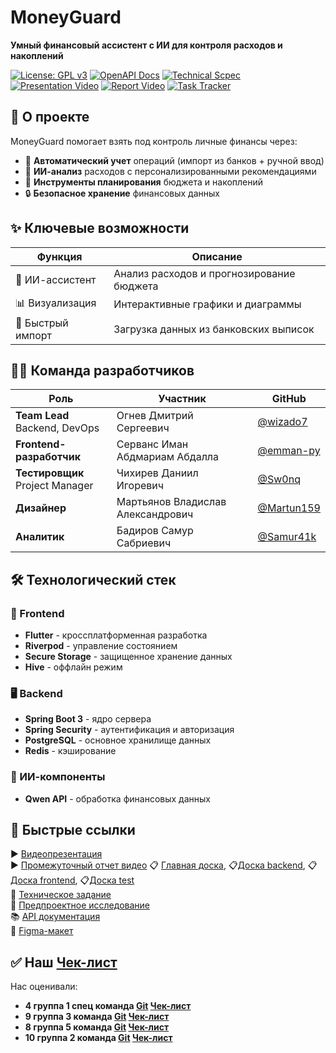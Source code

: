 # MoneyGuard

**Умный финансовый ассистент с ИИ для контроля расходов и накоплений**  

[![License: GPL v3](https://img.shields.io/badge/License-GPLv3-blue.svg)](https://www.gnu.org/licenses/gpl-3.0) 
[![OpenAPI Docs](https://img.shields.io/badge/API_Docs-ReDoc-blue)](https://redocly.github.io/redoc/?url=https://raw.githubusercontent.com/wizado7/MoneyGuard/main/Documentation/api/openapi.yaml)
[![Technical Scpec](https://img.shields.io/badge/Technical_Specifications-PDF-blue)](https://github.com/wizado7/MoneyGuard/blob/main/Documentation/tz/TZ.pdf)
[![Presentation Video](https://img.shields.io/badge/YouTube-Video_Presentation-red?logo=youtube)](https://youtu.be/J_SbZfkjXYc)
[![Report Video](https://img.shields.io/badge/YouTube-Video_Report-red?logo=youtube)](https://youtu.be/Qyp5iFMgo_g)
[![Task Tracker](https://img.shields.io/badge/Weeek-Task_Tracker-blue?logo=trello)](https://app.weeek.net/ws/765643/shared/board/pCvCZlCfqLW0pM9d78EEVriCExHBJETf)

## 📌 О проекте

MoneyGuard помогает взять под контроль личные финансы через:
- 📝 **Автоматический учет** операций (импорт из банков + ручной ввод)
- 🧠 **ИИ-анализ** расходов с персонализированными рекомендациями
- 🎯 **Инструменты планирования** бюджета и накоплений
- 🔒 **Безопасное хранение** финансовых данных

## ✨ Ключевые возможности
| Функция | Описание |
|---------|----------|
| 🤖 ИИ-ассистент | Анализ расходов и прогнозирование бюджета |
| 📊 Визуализация | Интерактивные графики и диаграммы |
| 🚀 Быстрый импорт | Загрузка данных из банковских выписок |

## 👨‍💻 Команда разработчиков

| Роль | Участник | GitHub |
|------|----------|--------|
| **Team Lead**<br>Backend, DevOps | Огнев Дмитрий Сергеевич | [@wizado7](https://github.com/wizado7) |
| **Frontend-разработчик** | Серванс Иман Абдмариам Абдалла | [@emman-py](https://github.com/emman-py) |
| **Тестировщик**<br>Project Manager | Чихирев Даниил Игоревич | [@Sw0nq](https://github.com/Sw0nq) |
| **Дизайнер** | Мартьянов Владислав Александрович | [@Martun159](https://github.com/Martun159) |
| **Аналитик** | Бадиров Самур Сабриевич | [@Samur41k](https://github.com/Samur41k) |

## 🛠 Технологический стек

### 📱 Frontend
- **Flutter** - кроссплатформенная разработка
- **Riverpod** - управление состоянием
- **Secure Storage** - защищенное хранение данных
- **Hive** - оффлайн режим

### 🖥 Backend
- **Spring Boot 3** - ядро сервера
- **Spring Security** - аутентификация и авторизация
- **PostgreSQL** - основное хранилище данных
- **Redis** - кэширование

### 🤖 ИИ-компоненты
- **Qwen API** - обработка финансовых данных

## 🔗 Быстрые ссылки
▶️ [Видеопрезентация](https://youtu.be/J_SbZfkjXYc)  
▶️ [Промежуточный отчет видео](https://youtu.be/Qyp5iFMgo_g)
📋 [Главная доска](https://app.weeek.net/ws/765643/shared/board/pCvCZlCfqLW0pM9d78EEVriCExHBJETf), 📋[Доска backend](https://app.weeek.net/ws/765643/shared/board/w4LTLAQwLxL7LriuHKKwbTc94ETcmUgp), 📋[Доска frontend](https://app.weeek.net/ws/765643/shared/board/mTd7tOupLX7b6svC3pmEpZKQWcrHRA5s), 📋[Доска test](https://app.weeek.net/ws/765643/shared/board/OqvWMVcwJyCLArzsp6xqrPXubLgxWgj9)  
📄 [Техническое задание](https://github.com/wizado7/MoneyGuard/blob/main/Documentation/tz/TZ.pdf)  
📄 [Предпроектное исследование](https://github.com/wizado7/MoneyGuard/blob/main/Documentation/predevelopment_analysis/predevelopment_analysis.pdf)  
📚 [API документация](https://redocly.github.io/redoc/?url=https://raw.githubusercontent.com/wizado7/MoneyGuard/main/Documentation/api/openapi.yaml)  
🎨 [Figma-макет](https://www.figma.com/design/Y2fINF6TJY74dbqRtbp0ZC/Untitled?node-id=0-1&t=Yah9GDolY9SZGMGR-1)



## ✅ Наш [Чек-лист](https://docs.google.com/spreadsheets/d/1cfGVbr18j8LwufJ-sXo4wqPIhHYh7-kiY-nGHST9bUM/edit?gid=0#gid=0) 
Нас оценивали:
- **4 группа 1 спец команда [Git](https://github.com/noviyblock/TechTrek-Web-repository) [Чек-лист](https://docs.google.com/spreadsheets/d/13YKOvzV7jyS1OseR_betV5oW4j_kMyNTD6rEV9CL7d4/edit?usp=sharing)**
- **9 группа 3 команда [Git](https://github.com/slash0t/travel-planner) [Чек-лист](https://docs.google.com/spreadsheets/d/195jVLHMlAAU-fgBwmSOLQPdO-yhVrDwKYtFTor5-Xs4/edit?gid=106249898#gid=106249898)**
- **8 группа 5 команда [Git](https://gitlab.com/vsu.cs/TPmain) [Чек-лист](https://github.com/slash0t/travel-planner/blob/main/documentation/%D0%A7%D0%B5%D0%BA%D0%BB%D0%B8%D1%81%D1%82%20%D0%BE%D1%86%D0%B5%D0%BD%D0%B8%D0%B2%D0%B0%D0%BD%D0%B8%D1%8F.pdf)**
- **10 группа 2 команда [Git](https://github.com/Ikramus/fitness-ai?tab=readme-ov-file) [Чек-лист](https://docs.google.com/spreadsheets/d/1LtXZlFm_UbMDezV3RIYXoj2cIRNN2LuDyQXwmJ8V7M8/edit?gid=116236438#gid=116236438)**
 
